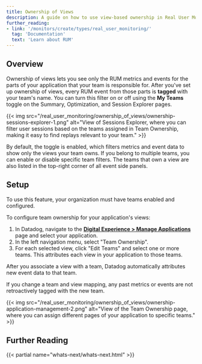 ```yaml
---
title: Ownership of Views
description: A guide on how to use view-based ownership in Real User Monitoring to filter event data for views your team owns.
further_reading:
- link: '/monitors/create/types/real_user_monitoring/'
  tag: 'Documentation'
  text: 'Learn about RUM'
---
```


## Overview

Ownership of views lets you see only the RUM metrics and events for the parts of your application that your team is responsible for. After you've set up ownership of views, every RUM event from those parts is **tagged** with your team's name. You can turn this filter on or off using the **My Teams** toggle on the Summary, Optimization, and Session Explorer pages.

{{< img src="/real_user_monitoring/ownership_of_views/ownership-sessions-explorer-1.png" alt="View of Sessions Explorer, where you can filter user sessions based on the teams assigned in Team Ownership, making it easy to find replays relevant to your team." >}}

By default, the toggle is enabled, which filters metrics and event data to show only the views your team owns. If you belong to multiple teams, you can enable or disable specific team filters. The teams that own a view are also listed in the top-right corner of all event side panels.

## Setup

<div class="alert alert-info">To use this feature, your organization must have teams enabled and configured. </div>

To configure team ownership for your application's views:

1. In Datadog, navigate to the [**Digital Experience > Manage Applications**][1] page and select your application.
2. In the left navigation menu, select "Team Ownership".
3. For each selected view, click "Edit Teams" and select one or more teams. This attributes each view in your application to those teams.

After you associate a view with a team, Datadog automatically attributes new event data to that team.

<div class="alert alert-warning">If you change a team and view mapping, any past metrics or events are not retroactively tagged with the new team.</div>

{{< img src="/real_user_monitoring/ownership_of_views/ownership-application-management-2.png" alt="View of the Team Ownership page, where you can assign different pages of your application to specific teams." >}}

## Further Reading

{{< partial name="whats-next/whats-next.html" >}}

[1]: https://app.datadoghq.com/rum/list
